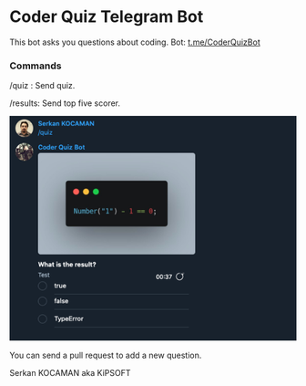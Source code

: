 # Coder Quiz Telegram Bot ###
This bot asks you questions about coding. Bot: [t.me/CoderQuizBot](t.me/CoderQuizBot)

### Commands

/quiz : Send quiz.

/results: Send top five scorer.

![Coder Quiz Telegram Bot](./demo.png)

You can send a pull request to add a new question.

Serkan KOCAMAN aka KiPSOFT